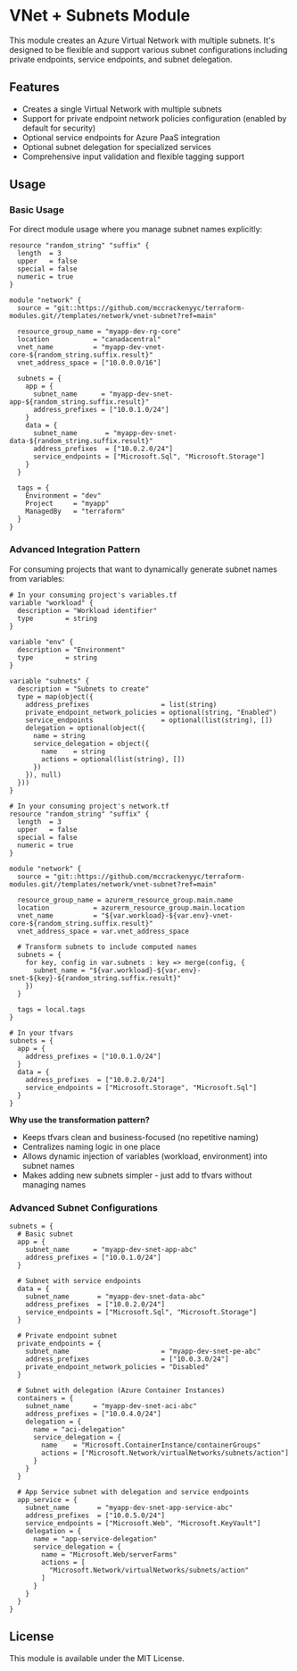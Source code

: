 # VNet + Subnets Module

This module creates an Azure Virtual Network with multiple subnets. It's designed to be flexible and support various subnet configurations including private endpoints, service endpoints, and subnet delegation. 

## Features

- Creates a single Virtual Network with multiple subnets
- Support for private endpoint network policies configuration (enabled by default for security)
- Optional service endpoints for Azure PaaS integration
- Optional subnet delegation for specialized services
- Comprehensive input validation and flexible tagging support

## Usage

### Basic Usage

For direct module usage where you manage subnet names explicitly:

```hcl
resource "random_string" "suffix" {
  length  = 3
  upper   = false
  special = false
  numeric = true
}

module "network" {
  source = "git::https://github.com/mccrackenyyc/terraform-modules.git//templates/network/vnet-subnet?ref=main"
  
  resource_group_name = "myapp-dev-rg-core"
  location           = "canadacentral"
  vnet_name          = "myapp-dev-vnet-core-${random_string.suffix.result}"
  vnet_address_space = ["10.0.0.0/16"]
  
  subnets = {
    app = {
      subnet_name      = "myapp-dev-snet-app-${random_string.suffix.result}"
      address_prefixes = ["10.0.1.0/24"]
    }
    data = {
      subnet_name       = "myapp-dev-snet-data-${random_string.suffix.result}"
      address_prefixes  = ["10.0.2.0/24"]
      service_endpoints = ["Microsoft.Sql", "Microsoft.Storage"]
    }
  }
  
  tags = {
    Environment = "dev"
    Project     = "myapp"
    ManagedBy   = "terraform"
  }
}
```

### Advanced Integration Pattern

For consuming projects that want to dynamically generate subnet names from variables:

```hcl
# In your consuming project's variables.tf
variable "workload" {
  description = "Workload identifier"
  type        = string
}

variable "env" {
  description = "Environment"
  type        = string
}

variable "subnets" {
  description = "Subnets to create"
  type = map(object({
    address_prefixes                  = list(string)
    private_endpoint_network_policies = optional(string, "Enabled")
    service_endpoints                 = optional(list(string), [])
    delegation = optional(object({
      name = string
      service_delegation = object({
        name    = string
        actions = optional(list(string), [])
      })
    }), null)
  }))
}

# In your consuming project's network.tf
resource "random_string" "suffix" {
  length  = 3
  upper   = false
  special = false
  numeric = true
}

module "network" {
  source = "git::https://github.com/mccrackenyyc/terraform-modules.git//templates/network/vnet-subnet?ref=main"
  
  resource_group_name = azurerm_resource_group.main.name
  location           = azurerm_resource_group.main.location
  vnet_name          = "${var.workload}-${var.env}-vnet-core-${random_string.suffix.result}"
  vnet_address_space = var.vnet_address_space
  
  # Transform subnets to include computed names
  subnets = {
    for key, config in var.subnets : key => merge(config, {
      subnet_name = "${var.workload}-${var.env}-snet-${key}-${random_string.suffix.result}"
    })
  }
  
  tags = local.tags
}

# In your tfvars
subnets = {
  app = {
    address_prefixes = ["10.0.1.0/24"]
  }
  data = {
    address_prefixes  = ["10.0.2.0/24"]
    service_endpoints = ["Microsoft.Storage", "Microsoft.Sql"]
  }
}
```

**Why use the transformation pattern?**
- Keeps tfvars clean and business-focused (no repetitive naming)
- Centralizes naming logic in one place
- Allows dynamic injection of variables (workload, environment) into subnet names
- Makes adding new subnets simpler - just add to tfvars without managing names

### Advanced Subnet Configurations

```hcl
subnets = {
  # Basic subnet
  app = {
    subnet_name      = "myapp-dev-snet-app-abc"
    address_prefixes = ["10.0.1.0/24"]
  }
  
  # Subnet with service endpoints
  data = {
    subnet_name       = "myapp-dev-snet-data-abc"
    address_prefixes  = ["10.0.2.0/24"]
    service_endpoints = ["Microsoft.Sql", "Microsoft.Storage"]
  }
  
  # Private endpoint subnet
  private_endpoints = {
    subnet_name                       = "myapp-dev-snet-pe-abc"
    address_prefixes                  = ["10.0.3.0/24"]
    private_endpoint_network_policies = "Disabled"
  }
  
  # Subnet with delegation (Azure Container Instances)
  containers = {
    subnet_name      = "myapp-dev-snet-aci-abc"
    address_prefixes = ["10.0.4.0/24"]
    delegation = {
      name = "aci-delegation"
      service_delegation = {
        name    = "Microsoft.ContainerInstance/containerGroups"
        actions = ["Microsoft.Network/virtualNetworks/subnets/action"]
      }
    }
  }
  
  # App Service subnet with delegation and service endpoints
  app_service = {
    subnet_name       = "myapp-dev-snet-app-service-abc"
    address_prefixes  = ["10.0.5.0/24"]
    service_endpoints = ["Microsoft.Web", "Microsoft.KeyVault"]
    delegation = {
      name = "app-service-delegation"
      service_delegation = {
        name = "Microsoft.Web/serverFarms"
        actions = [
          "Microsoft.Network/virtualNetworks/subnets/action"
        ]
      }
    }
  }
}
```

<!-- BEGIN_TF_DOCS -->

<!-- END_TF_DOCS -->

## License

This module is available under the MIT License.